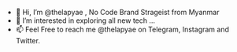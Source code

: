 - 👋 Hi, I’m @thelapyae , No Code Brand Strageist from Myanmar 
- 👀 I’m interested in exploring all new tech ...
- 📫 Feel Free to reach me @thelapyae on Telegram, Instagram and Twitter.

<!---
thelapyae/thelapyae is a ✨ special ✨ repository because its `README.md` (this file) appears on your GitHub profile.
You can click the Preview link to take a look at your changes.
--->
